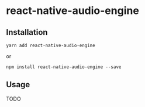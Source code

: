 # react-native-audio-engine

## Installation

```
yarn add react-native-audio-engine
```

or

```
npm install react-native-audio-engine --save
```

## Usage

TODO
